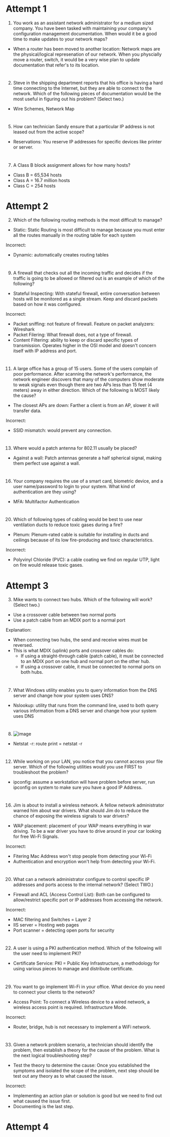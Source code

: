 # Attempt 1

1. You work as an assistant network administrator for a medium sized company. You have been tasked with maintaining your company's configuration management documentation. When would it be a good time to make updates to your network maps?

- When a router has been moved to another location: Network maps are the physical/logical represenation of our network. When you physcially move a router, switch, it would be a very wise plan to update documentation that refer's to its location.

#

2. Steve in the shipping department reports that his office is having a hard time connecting to the Internet, but they are able to connect to the network. Which of the following pieces of documentation would be the most useful in figuring out his problem? (Select two.)

- Wire Schemes, Network Map

#

5. How can technician Sandy ensure that a particular IP address is not leased out from the active scope?

- Reservations: You reserve IP addresses for specific devices like printer or server.

#

7. A Class B block assignment allows for how many hosts?

- Class B = 65,534 hosts
- Class A = 16.7 million hosts
- Class C = 254 hosts

#

# Attempt 2

2. Which of the following routing methods is the most difficult to manage?

- Static: Static Routing is most difficult to manage because you must enter all the routes manually in the routing table for each system

Incorrect: 
- Dynamic: automatically creates routing tables

#

9. A firewall that checks out all the incoming traffic and decides if the traffic is going to be allowed or filtered out is an example of which of the following?

- Stateful Inspecting: With stateful firewall, entire conversation between hosts will be monitored as a single stream. Keep and discard packets based on how it was configured.

Incorrect: 
- Packet sniffing: not feature of firewall. Feature on packet analyzers: Wireshark
- Packet Filering: What firewall does, not a type of firewall.
- Content Filtering: ability to keep or discard specific types of transmission. Operates higher in the OSI model and doesn't concern itself with IP address and port.

#

11. A large office has a group of 15 users. Some of the users complain of poor performance. After scanning the network's performance, the network engineer discovers that many of the computers show moderate to weak signals even though there are two APs less than 15 feet (4 meters) away in either direction. Which of the following is MOST likely the cause?

- The closest APs are down: Farther a client is from an AP, slower it will transfer data.

Incorrect:
- SSID mismatch: would prevent any connection.

#

13. Where would a patch antenna for 802.11 usually be placed?

- Against a wall: Patch antennas generate a half spherical signal, making them perfect use against a wall.

#

16. Your company requires the use of a smart card, biometric device, and a user name/password to login to your system. What kind of authentication are they using?

- MFA: Multifactor Authentication

#

20. Which of following types of cabling would be best to use near ventilation ducts to reduce toxic gases during a fire?

- Plenum: Plenum-rated cable is suitable for installing in ducts and ceilings because of its low fire-producing and toxic characteristics.   

Incorrect: 
- Polyvinyl Chloride (PVC): a cable coating we find on regular UTP, light on fire would release toxic gases.

#

# Attempt 3

3. Mike wants to connect two hubs. Which of the following will work? (Select two.)

- Use a crossover cable between two normal ports
- Use a patch cable from an MDIX port to a normal port

Explanation: 
- When connecting two hubs, the send and receive wires must be reversed.
- This is what MDIX (uplink) ports and crossover cables do:
  - If using a straight-through cable (patch cable), it must be connected to an MDIX port on one hub and normal port on the other hub.
  - If using a crossover cable, it must be connected to normal ports on both hubs.
 
#

7. What Windows utility enables you to query information from the DNS server and change how your system uses DNS?

- Nslookup: utility that runs from the command line, used to both query various information from a DNS server and change how your system uses DNS

#

8. ![image](https://github.com/jefftsui1/Cybersecurity-Home-Labs/assets/46698661/45117c92-c47c-48cb-9827-acf03cbd447d)

- Netstat -r: route print = netstat -r

#

12. While working on your LAN, you notice that you cannot access your file server. Which of the following utilities would you use FIRST to troubleshoot the problem?

- ipconfig: assume a workstation will have problem before server, run ipconfig on system to make sure you have a good IP Address.

# 

16. Jim is about to install a wireless network. A fellow network administrator warned him about war drivers. What should Jim do to reduce the chance of exposing the wireless signals to war drivers?

- WAP placement: placement of your WAP means everything in war driving. To be a war driver you have to drive around in your car looking for free Wi-Fi Signals.

Incorrect: 
- Fitering Mac Address won't stop people from detecting your Wi-Fi
- Authentication and encryption won't help from detecting your Wi-Fi.

#

20. What can a network administrator configure to control specific IP addresses and ports access to the internal network? (Select TWO.)

- Firewall and ACL (Access Control List): Both can be configured to allow/restrict specific port or IP addresses from accessing the network.

Incorrect:
- MAC filtering and Switches = Layer 2
- IIS server = Hosting web pages
- Port scanner = detecting open ports for security

#

22. A user is using a PKI authentication method. Which of the following will the user need to implement PKI?

- Certificate Service: PKI = Public Key Infrastructure, a methodology for using various pieces to manage and distribute certificate.

#

29. You want to go implement Wi-Fi in your office. What device do you need to connect your clients to the network?

- Access Point: To connect a Wireless device to a wired network, a wireless access point is required. Infrastructure Mode.

Incorrect:
- Router, bridge, hub is not necessary to implement a WiFi network.

#

33. Given a network problem scenario, a technician should identify the problem, then establish a theory for the cause of the problem. What is the next logical troubleshooting step?

- Test the theory to determine the cause: Once you established the symptoms and isolated the scope of the problem, next step should be test out any theory as to what caused the issue.

Incorrect:
- Implementing an action plan or solution is good but we need to find out what caused the issue first.
- Documenting is the last step.

#

# Attempt 4 

